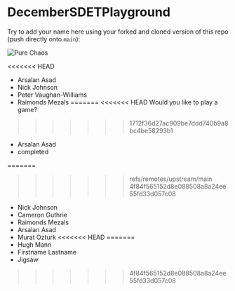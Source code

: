 # DecemberSDETPlayground

Try to add your name here using your forked and cloned version of this repo (push directly onto `main`):

![Pure Chaos](https://imgur.com/TxHp9NU.png)

<<<<<<< HEAD
- Arsalan Asad
- Nick Johnson
- Peter Vaughan-Williams
- Raimonds Mezals
=======
<<<<<<< HEAD
Would you like to play a game? 

>>>>>>> 1712f36d27ac909be7ddd740b9a8bc4be58293b1
- Arsalan Asad
- completed

=======
>>>>>>> refs/remotes/upstream/main
>>>>>>> 4f84f565152d8e088508a8a24ee55fd33d057c08
- Nick Johnson
- Cameron Guthrie
- Raimonds Mezals
- Arsalan Asad
- Murat Ozturk
<<<<<<< HEAD
=======
- Hugh Mann
- Firstname Lastname
- Jigsaw
>>>>>>> 4f84f565152d8e088508a8a24ee55fd33d057c08

